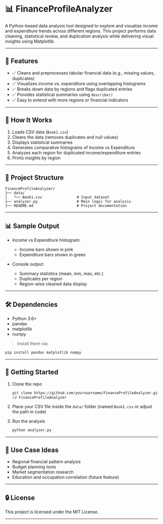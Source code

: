 # 📊 FinanceProfileAnalyzer

A Python-based data analysis tool designed to explore and visualize income and expenditure trends across different regions. This project performs data cleaning, statistical review, and duplication analysis while delivering visual insights using Matplotlib.

---

## 📌 Features

* ✅ Cleans and preprocesses tabular financial data (e.g., missing values, duplicates)
* ✅ Visualizes income vs. expenditure using overlapping histograms
* ✅ Breaks down data by regions and flags duplicated entries
* ✅ Provides statistical summaries using `describe()`
* ✅ Easy to extend with more regions or financial indicators

---

## 🧠 How It Works

1. Loads CSV data (`Book1.csv`)
2. Cleans the data (removes duplicates and null values)
3. Displays statistical summaries
4. Generates comparative histograms of Income vs Expenditure
5. Analyzes each region for duplicated income/expenditure entries
6. Prints insights by region

---

## 📁 Project Structure

```
FinanceProfileAnalyzer/
├── data/
│   └── Book1.csv                # Input dataset
├── analyzer.py                  # Main logic for analysis
├── README.md                    # Project documentation
```

---

## 📊 Sample Output

* Income vs Expenditure histogram:

  * Income bars shown in pink
  * Expenditure bars shown in green
* Console output:

  * Summary statistics (mean, min, max, etc.)
  * Duplicates per region
  * Region-wise cleaned data display

---

## 🛠 Dependencies

* Python 3.6+
* pandas
* matplotlib
* numpy

> Install them via:

```bash
pip install pandas matplotlib numpy
```

---

## 🚀 Getting Started

1. Clone the repo

   ```bash
   git clone https://github.com/yourusername/FinanceProfileAnalyzer.git
   cd FinanceProfileAnalyzer
   ```

2. Place your CSV file inside the `data/` folder (named `Book1.csv` or adjust the path in code)

3. Run the analysis

   ```bash
   python analyzer.py
   ```

---

## 📌 Use Case Ideas

* Regional financial pattern analysis
* Budget planning tools
* Market segmentation research
* Education and occupation correlation (future feature)

---

## 🔒 License

This project is licensed under the MIT License.

---
